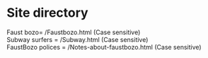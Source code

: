 # Site directory
Faust bozo= /Faustbozo.html (Case sensitive)
<br>Subway surfers = /Subway.html (Case sensitive)
<br>FaustBozo polices = /Notes-about-faustbozo.html (Case sensitive)
